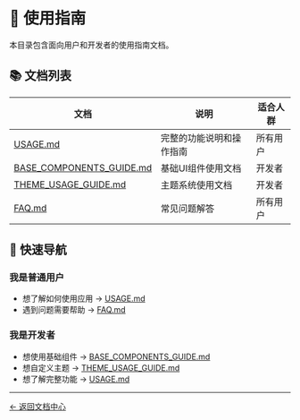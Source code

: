 # 📖 使用指南

本目录包含面向用户和开发者的使用指南文档。

## 📚 文档列表

| 文档 | 说明 | 适合人群 |
|------|------|---------|
| [USAGE.md](USAGE.md) | 完整的功能说明和操作指南 | 所有用户 |
| [BASE_COMPONENTS_GUIDE.md](BASE_COMPONENTS_GUIDE.md) | 基础UI组件使用文档 | 开发者 |
| [THEME_USAGE_GUIDE.md](THEME_USAGE_GUIDE.md) | 主题系统使用文档 | 开发者 |
| [FAQ.md](FAQ.md) | 常见问题解答 | 所有用户 |

## 🎯 快速导航

### 我是普通用户
- 想了解如何使用应用 → [USAGE.md](USAGE.md)
- 遇到问题需要帮助 → [FAQ.md](FAQ.md)

### 我是开发者
- 想使用基础组件 → [BASE_COMPONENTS_GUIDE.md](BASE_COMPONENTS_GUIDE.md)
- 想自定义主题 → [THEME_USAGE_GUIDE.md](THEME_USAGE_GUIDE.md)
- 想了解完整功能 → [USAGE.md](USAGE.md)

---

[← 返回文档中心](../README.md)

